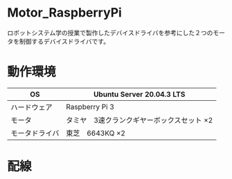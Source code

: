 # Motor_RaspberryPi
ロボットシステム学の授業で製作したデバイスドライバを参考にした２つのモータを制御するデバイスドライバです。

# 動作環境
|OS|Ubuntu Server 20.04.3 LTS|
|---|---|
|ハードウェア|Raspberry Pi 3|
|モータ|タミヤ　3速クランクギヤーボックスセット ×2|
|モータドライバ|東芝　6643KQ ×2|

# 配線

